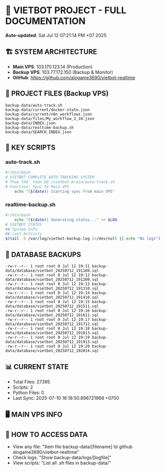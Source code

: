 # 🤖 VIETBOT PROJECT - FULL DOCUMENTATION
**Auto-updated**: Sat Jul 12 07:21:14 PM +07 2025

## 🏗️ SYSTEM ARCHITECTURE
- **Main VPS**: 103.170.123.14 (Production)
- **Backup VPS**: 103.77.172.150 (Backup & Monitor)
- **GitHub**: https://github.com/alogame3690/vietbot-realtime

## 📁 PROJECT FILES (Backup VPS)
```
backup-data/auto-track.sh
backup-data/current/docker-state.json
backup-data/current/n8n_workflows.json
backup-data/files/My_workflow_2_10.json
backup-data/INDEX.json
backup-data/realtime-backup.sh
backup-data/SEARCH_INDEX.json
```

## 🔧 KEY SCRIPTS
### auto-track.sh
```bash
#!/bin/bash
# VIETBOT COMPLETE AUTO TRACKING SYSTEM
# Thay thế toàn bộ /vietbot-brain/auto-track.sh
# Function: Sync từ Main VPS
    echo "[$(date)] Starting sync from main VPS"
```
### realtime-backup.sh
```bash
#!/bin/bash
    echo "[$(date)] Generating status..." >> $LOG
# VIETBOT STATUS
## System Info
## Last Activity
$(tail -5 /var/log/vietbot-backup.log 2>/dev/null || echo "No logs")
```

## 💾 DATABASE BACKUPS
```
-rw-r--r-- 1 root root 0 Jul 12 19:11 backup-data/database/vietbot_20250712_191108.sql
-rw-r--r-- 1 root root 0 Jul 12 19:12 backup-data/database/vietbot_20250712_191209.sql
-rw-r--r-- 1 root root 0 Jul 12 19:13 backup-data/database/vietbot_20250712_191310.sql
-rw-r--r-- 1 root root 0 Jul 12 19:14 backup-data/database/vietbot_20250712_191410.sql
-rw-r--r-- 1 root root 0 Jul 12 19:15 backup-data/database/vietbot_20250712_191511.sql
-rw-r--r-- 1 root root 0 Jul 12 19:16 backup-data/database/vietbot_20250712_191611.sql
-rw-r--r-- 1 root root 0 Jul 12 19:17 backup-data/database/vietbot_20250712_191712.sql
-rw-r--r-- 1 root root 0 Jul 12 19:18 backup-data/database/vietbot_20250712_191813.sql
-rw-r--r-- 1 root root 0 Jul 12 19:19 backup-data/database/vietbot_20250712_191913.sql
-rw-r--r-- 1 root root 0 Jul 12 19:20 backup-data/database/vietbot_20250712_192014.sql
```

## 📊 CURRENT STATE
- Total Files: 27395
- Scripts: 2
- Python Files: 0
- Last Sync: 2025-07-10 16:18:50.896721968 +0700

## 🖥️ MAIN VPS INFO


## 🚨 HOW TO ACCESS DATA
- View any file: "Xem file backup-data/[filename] từ github alogame3690/vietbot-realtime"
- Check logs: "Show backup-data/logs/[logfile]"
- View scripts: "List all .sh files in backup-data/"
